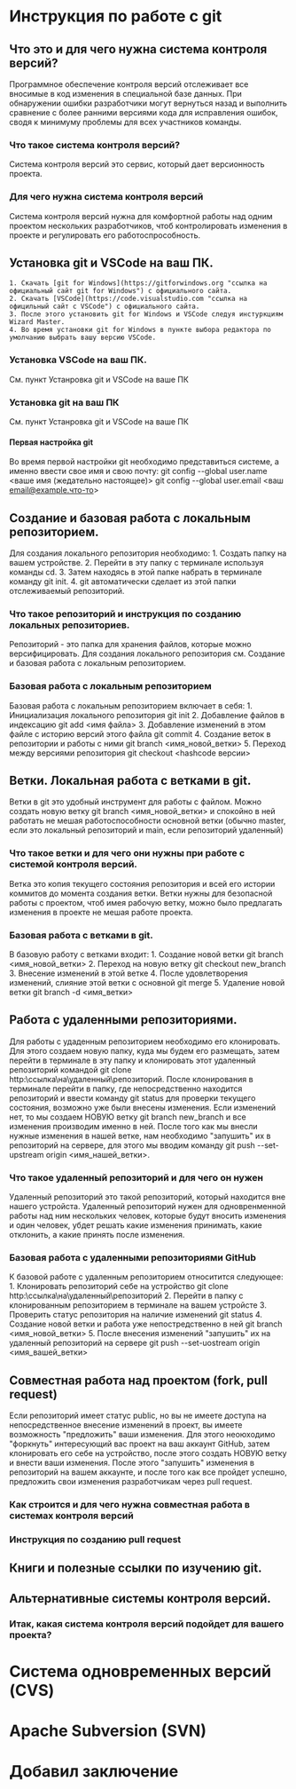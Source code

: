 # Инструкция по работе с git

## Что это и для чего нужна система контроля версий?
Программное обеспечение контроля версий отслеживает все вносимые в код изменения в специальной базе данных. При обнаружении ошибки разработчики могут вернуться назад и выполнить сравнение с более ранними версиями кода для исправления ошибок, сводя к минимуму проблемы для всех участников команды.

### Что такое система контроля версий?
Система контроля версий это сервис, который дает версионность проекта.

### Для чего нужна система контроля версий
Система контроля версий нужна для комфортной работы над одним проектом нескольких разработчиков, чтоб контролировать изменения в проекте и регулировать его работоспрособность.

## Установка git и VSCode на ваш ПК.

    1. Скачать [git for Windows](https://gitforwindows.org "ссылка на официальный сайт git for Windows") с официального сайта.
    2. Скачать [VSCode](https://code.visualstudio.com "ссылка на официльный сайт с VSCode") с официального сайта.
    3. После этого установить git for Windows и VSCode следуя инстуркциям Wizard Master.
    4. Во время установки git for Windows в пункте выбора редактора по умолчанию выбрать вашу версию VSCode.

### Установка VSCode на ваш ПК.
См. пункт Устанровка git и VSCode на ваше ПК

### Установка git на ваш ПК
См. пункт Устанровка git и VSCode на ваше ПК

#### Первая настройка git
Во время первой настройки git необходимо представиться системе, а именно ввести свое имя и свою почту:
git config --global user.name <ваше имя (жедательно настоящее)>
git config --global user.email <ваш email@example.что-то>

## Создание и базовая работа с локальным репозиторием.
Для создания локального репозитория необходимо:
    1. Создать папку на вашем устройстве. 
    2. Перейти в эту папку с терминале используя команды cd.
    3. Затем находясь в этой папке набрать в терминале команду git init.
    4. git автоматически сделает из этой папки отслеживаемый репозиторий.

### Что такое репозиторий и инструкция по созданию локальных репозиториев.
Репозиторий - это папка для хранения файлов, которые можно версифицировать. Для создания локального репозитория см. Создание и базовая работа с локальным репозиторием.

### Базовая работа с локальным репозиторием
Базовая работа с локальным репозиторием включает в себя:
    1. Инициализация локального репозитория git init
    2. Добавление файлов в индексацию git add <имя файла>
    3. Добавление изменений в этом файле с историю версий этого файла git commit
    4. Создание веток в репозитории и работы с ними git branch <имя_новой_ветки>
    5. Переход между версиями репозитория git checkout <hashcode версии>

## Ветки. Локальная работа с ветками в git.
Ветки в git это удобный инструмент для работы с файлом. Можно создать новую ветку git branch <имя_новой_ветки> и спокойно в ней работать не мешая работоспособности основной ветки (обычно master, если это локальный репозиторий и main, если репозиторий удаленный)

### Что такое ветки и для чего они нужны при работе с системой контроля версий.
Ветка это копия текущего состояния репозитория и всей его истории коммитов до момента создания ветки. Ветки нужны для безопасной работы с проектом, чтоб имея рабочую ветку, можно было предлагать изменения в проекте не мешая работе проекта.

### Базовая работа с ветками в git.
В базовую работу с ветками входит:
    1. Создание новой ветки git branch <имя_новой_ветки>
    2. Переход на новую ветку git checkout new_branch
    3. Внесение изменений в этой ветке
    4. После удовлетворения изменений, слияние этой ветки с основной git merge
    5. Удаление новой ветки git branch -d <имя_ветки>

## Работа с удаленными репозиториями.
Для работы с удаденным репозиторием необходимо его клонировать. Для этого создаем новую папку, куда мы будем его размещать, затем перейти в терминале в эту папку и клонировать этот удаленный репозиторий командой git clone http:\\ссылка\на\удаленный\репозиторий. После клонирования в терминале перейти в папку, где непосредственно находится репозиторий и ввести команду git status для проверки текущего состояния, возможно уже были внесены изменения. Если изменений нет, то мы создаем НОВУЮ ветку git branch new_branch и все изменения производим именно в ней. После того как мы внесли нужные изменения в нашей ветке, нам необходимо "запушить" их в репозиторий на сервере, для этого мы вводим команду git push --set-upstream origin <имя_нашей_ветки>.

### Что такое удаленный репозиторий и для чего он нужен
Удаленный репозиторий это такой репозиторий, который находится вне нашего устройста. Удаленный репозиторий нужен для одновренменной работы над ним нескольких человек, которые будут вносить изменения и один человек, убдет решать какие изменения принимать, какие отклонить, а какие принять после изменения.

### Базовая работа с удаленными репозиториями GitHub
К базовой работе с удаленным репозиторием относитится следующее:
    1. Клонировать репозиторий себе на устройство git clone http:\ссылка\на\удаленный\репозиторий
    2. Перейти в папку с клонированным репозиторием в терминале на вашем устройсте
    3. Проверить статус репозитория на наличие изменений git status
    4. Создание новой ветки и работа уже непостредственно в ней git branch <имя_новой_ветки>
    5. После внесения изменений "запушить" их на удаленный репозиторий на сервере git push --set-uostream origin <имя_вашей_ветки>

## Совместная работа над проектом (fork, pull request)
Если репозиторий имеет статус public, но вы не имеете доступа на непосредственное внесение изменений в проект, вы имеете возможность "предложить" ваши изменения. Для этого неоюходимо "форкнуть" интересующий вас проект на ваш аккаунт GitHub, затем клонировать его себе на устройство, после этого создать НОВУЮ ветку и внести ваши изменения. После этого "запушить" изменения в репозиторий на вашем аккаунте, и после того как все пройдет успешно, предложить свои изменения разработчикам через pull request.

### Как строится и для чего нужна совместная работа в системах контроля версий

### Инструкция по созданию pull request

## Книги и полезные ссылки по изучению git.

## Альтернативные системы контроля версий.

### Итак, какая система контроля версий подойдет для вашего проекта?

# Система одновременных версий (CVS)

# Apache Subversion (SVN)

# Добавил заключение